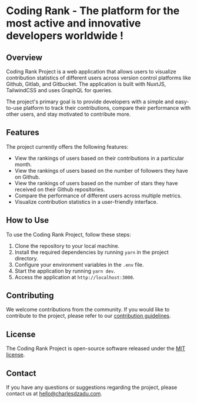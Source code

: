 # Coding Rank - The platform for the most active and innovative developers worldwide !

## Overview

Coding Rank  Project is a web application that allows users to visualize contribution statistics of different users across version control platforms like Github, Gitlab, and Gitbucket. The application is built with NuxtJS, TailwindCSS and uses GraphQL for queries.

The project's primary goal is to provide developers with a simple and easy-to-use platform to track their contributions, compare their performance with other users, and stay motivated to contribute more.

## Features

The project currently offers the following features:

- View the rankings of users based on their contributions in a particular month.
- View the rankings of users based on the number of followers they have on Github.
- View the rankings of users based on the number of stars they have received on their Github repositories.
- Compare the performance of different users across multiple metrics.
- Visualize contribution statistics in a user-friendly interface.

## How to Use

To use the Coding Rank  Project, follow these steps:

1. Clone the repository to your local machine.
2. Install the required dependencies by running `yarn` in the project directory.
3. Configure your environment variables in the `.env` file.
4. Start the application by running `yarn dev`.
5. Access the application at `http://localhost:3000`.

## Contributing

We welcome contributions from the community. If you would like to contribute to the project, please refer to our [contribution guidelines](CONTRIBUTING.md).

## License

The Coding Rank Project is open-source software released under the [MIT license](LICENSE).

## Contact

If you have any questions or suggestions regarding the project, please contact us at [hello@charlesdzadu.com](mailto:hello@charlesdzadu.com).
